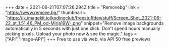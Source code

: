 +++
date = 2021-06-21T07:07:26.294Z
title = "Removebg"
link = "https://www.remove.bg/"
thumbnail = "https://ik.imagekit.io/kodingclub/freestuffdev/stuff/Screen_Shot_2021-06-22_at_1.51.46_PM_od-Mirja19W-.png"
snippet="Remove image backgrounds automatically in 5 seconds with just one click. Don't spend hours manually picking pixels. Upload your photo now & see the magic."
tags = ["API","image-API"]
+++
Free to use via web, via API 50 free previews